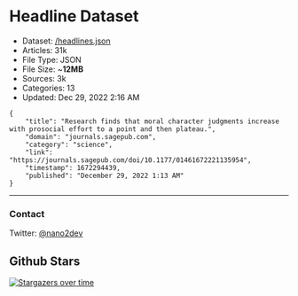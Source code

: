 # Headline Dataset

- Dataset: [/headlines.json](https://raw.githubusercontent.com/fwd/news/master/headlines.json) 
- Articles: 31k
- File Type: JSON
- File Size: ~**12MB**
- Sources: 3k
- Categories: 13
- Updated: Dec 29, 2022 2:16 AM

```
{
    "title": "Research finds that moral character judgments increase with prosocial effort to a point and then plateau.",
    "domain": "journals.sagepub.com",
    "category": "science",
    "link": "https://journals.sagepub.com/doi/10.1177/01461672221135954",
    "timestamp": 1672294439,
    "published": "December 29, 2022 1:13 AM"
}
```

---

### Contact 

Twitter: [@nano2dev](https://twitter.com/nano2dev)

## Github Stars

[![Stargazers over time](https://starchart.cc/fwd/news.svg)](https://starchart.cc/fwd/news)
